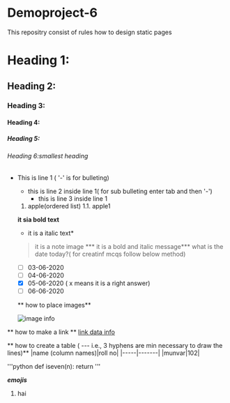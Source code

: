 # Demoproject-6
This repositry consist of rules how to design static pages
# Heading 1:
## Heading 2:
### Heading 3:
#### Heading 4:
##### Heading 5:
###### Heading 6:smallest heading
- This is line 1 ( '-' is for bulleting)
  - this is line 2 inside line 1( for sub bulleting enter tab and then '-')
    - this is line 3 inside line 1
 
  1.  apple(ordered list)
  1.1.  apple1
  
  **it sia bold text**
  * it is a italic text*
  > it is a note image
  *** it is a bold and italic message***
  what is the date today?( for creatinf mcqs follow below method)
  - [ ] 03-06-2020
  - [ ] 04-06-2020
  - [x] 05-06-2020 ( x means it is a right answer)
  - [ ] 06-06-2020
  
  ** how to place images**
  
  ![image info](https://encrypted-tbn0.gstatic.com/images?q=tbn%3AANd9GcRVqH7RZIfV9Qsy99CkSYp4Ueid0fxktj4h9jvvyZMLI_HQ0o7-&usqp=CAU)
 
 ** how to make a link **
  [link data info](https://encrypted-tbn0.gstatic.com/images?q=tbn%3AANd9GcRVqH7RZIfV9Qsy99CkSYp4Ueid0fxktj4h9jvvyZMLI_HQ0o7-&usqp=CAU)
  
  ** how to create a table ( --- i.e., 3 hyphens are min necessary to draw the lines)**
  |name (column names)|roll no|
  |-----|-------|
  |munvar|102|
  
  '''python
  def iseven(n):
       return
  '''
  
  ***emojis***
  
  <html><ol><li>hai</li></ol></html>
